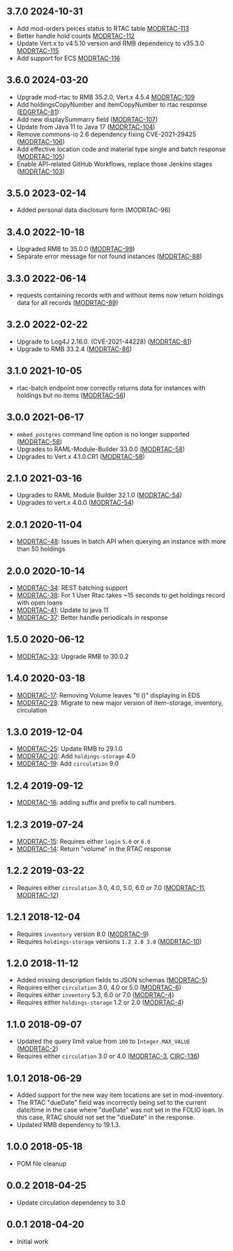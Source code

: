 ## 3.7.0 2024-10-31

* Add mod-orders peices status to RTAC table [MODRTAC-113](https://folio-org.atlassian.net/browse/MODRTAC-113)
* Better handle hold counts [MODRTAC-112](https://folio-org.atlassian.net/browse/MODRTAC-112)
* Update Vert.x to v4.5.10 version and RMB dependency to v35.3.0 [MODRTAC-115](https://folio-org.atlassian.net/browse/MODRTAC-115)
* Add support for ECS [MODRTAC-116](https://folio-org.atlassian.net/browse/MODRTAC-116)

## 3.6.0 2024-03-20

* Upgrade mod-rtac to RMB 35.2.0, Vert.x 4.5.4 [MODRTAC-109](https://folio-org.atlassian.net/browse/MODRTAC-109)
* Add holdingsCopyNumber and itemCopyNumber to rtac response ([EDGRTAC-81](https://folio-org.atlassian.net/browse/EDGRTAC-81))
* Add new displaySummarry field ([MODRTAC-107](https://folio-org.atlassian.net/browse/MODRTAC-107))
* Update from Java 11 to Java 17 ([MODRTAC-104](https://folio-org.atlassian.net/browse/MODRTAC-104))
* Remove commons-io 2.6 dependency fixing CVE-2021-29425 ([MODRTAC-106](https://folio-org.atlassian.net/browse/MODRTAC-106))
* Add effective location code and material type single and batch response ([MODRTAC-105](https://folio-org.atlassian.net/browse/MODRTAC-105))
* Enable API-related GitHub Workflows, replace those Jenkins stages ([MODRTAC-103](https://folio-org.atlassian.net/browse/MODRTAC-103))

## 3.5.0 2023-02-14

* Added personal data disclosure form (MODRTAC-96)

## 3.4.0 2022-10-18

* Upgraded RMB to 35.0.0 ([MODRTAC-99](https://issues.folio.org/browse/MODRTAC-99))
* Separate error message for not found instances ([MODRTAC-88](https://issues.folio.org/browse/MODRTAC-88))

## 3.3.0 2022-06-14

* requests containing records with and without items now return holdings data for all records ([MODRTAC-89](https://issues.folio.org/browse/MODRTAC-89))

## 3.2.0 2022-02-22

* Upgrade to Log4J 2.16.0. (CVE-2021-44228) ([MODRTAC-81](https://issues.folio.org/browse/MODRTAC-81))
* Upgrade to RMB 33.2.4 ([MODRTAC-86](https://issues.folio.org/browse/MODRTAC-86))

## 3.1.0 2021-10-05

* rtac-batch endpoint now correctly returns data for instances with holdings but no items ([MODRTAC-56](https://issues.folio.org/browse/MODRTAC-56))

## 3.0.0 2021-06-17

* `embed_postgres` command line option is no longer supported ([MODRTAC-58](https://issues.folio.org/browse/MODRTAC-58))
* Upgrades to RAML-Module-Builder 33.0.0 ([MODRTAC-58](https://issues.folio.org/browse/MODRTAC-58))
* Upgrades to Vert.x 4.1.0.CR1 ([MODRTAC-58](https://issues.folio.org/browse/MODRTAC-58))

## 2.1.0 2021-03-16

* Upgrades to RAML Module Builder 32.1.0 ([MODRTAC-54](https://issues.folio.org/browse/MODRTAC-54))
* Upgrades to vert.x 4.0.0 ([MODRTAC-54](https://issues.folio.org/browse/MODRTAC-54))


## 2.0.1 2020-11-04
 * [MODRTAC-48](https://issues.folio.org/browse/MODRTAC-48): Issues in batch API when querying an instance with more than 50 holdings

## 2.0.0 2020-10-14
 * [MODRTAC-34](https://issues.folio.org/browse/MODRTAC-34): REST batching support
 * [MODRTAC-38](https://issues.folio.org/browse/MODRTAC-38): For 1 User Rtac takes ~15 seconds to get holdings record with open loans
 * [MODRTAC-41](https://issues.folio.org/browse/MODRTAC-41): Update to java 11
 * [MODRTAC-37](https://issues.folio.org/browse/MODRTAC-47): Better handle periodicals in response
 
## 1.5.0 2020-06-12
 * [MODRTAC-33](https://issues.folio.org/browse/MODRTAC-33): Upgrade RMB to 30.0.2

## 1.4.0 2020-03-18
 * [MODRTAC-17](https://issues.folio.org/browse/MODRTAC-17): Removing Volume leaves "tl ()" displaying in EDS
 * [MODRTAC-28](https://issues.folio.org/browse/MODRTAC-28): Migrate to new major version of item-storage, inventory, circulation

## 1.3.0 2019-12-04
 * [MODRTAC-25](https://issues.folio.org/browse/MODRTAC-25): Update RMB to 29.1.0
 * [MODRTAC-20](https://issues.folio.org/browse/MODRTAC-20): Add `holdings-storage` 4.0
 * [MODRTAC-19](https://issues.folio.org/browse/MODRTAC-19): Add `circulation` 9.0

## 1.2.4 2019-09-12
 * [MODRTAC-16](https://issues.folio.org/browse/MODRTAC-16): adding suffix and prefix to call numbers.

## 1.2.3 2019-07-24
 * [MODRTAC-15](https://issues.folio.org/browse/MODRTAC-15): Requires either `login` `5.0` or
   `6.0`
 * [MODRTAC-14](https://issues.folio.org/browse/MODRTAC-14): Return "volume" in the RTAC response

## 1.2.2 2019-03-22
 * Requires either `circulation` 3.0, 4.0, 5.0, 6.0 or 7.0 ([MODRTAC-11](https://issues.folio.org/browse/MODRTAC-11), [MODRTAC-12](https://issues.folio.org/browse/MODRTAC-12))

## 1.2.1 2018-12-04
 * Requires `inventory` version 8.0 ([MODRTAC-9](https://issues.folio.org/browse/MODRTAC-9))
 * Requires `holdings-storage` versions `1.2 2.0 3.0` ([MODRTAC-10](https://issues.folio.org/browse/MODRTAC-10))

## 1.2.0 2018-11-12
 * Added missing description fields to JSON schemas ([MODRTAC-5](https://issues.folio.org/browse/MODRTAC-5))
 * Requires either `circulation` 3.0, 4.0 or 5.0 ([MODRTAC-6](https://issues.folio.org/browse/MODRTAC-6))
 * Requires either `inventory` 5.3, 6.0 or 7.0 ([MODRTAC-4](https://issues.folio.org/browse/MODRTAC-4))
 * Requires either `holdings-storage` 1.2 or 2.0 ([MODRTAC-4](https://issues.folio.org/browse/MODRTAC-4))

## 1.1.0 2018-09-07
 * Updated the query limit value from `100` to `Integer.MAX_VALUE` ([MODRTAC-2](https://issues.folio.org/browse/MODRTAC-2))
 * Requires either `circulation` 3.0 or 4.0 ([MODRTAC-3](https://issues.folio.org/browse/MODRTAC-3), [CIRC-136](https://issues.folio.org/browse/CIRC-136))

## 1.0.1 2018-06-29
 * Added support for the new way item locations are set in mod-inventory.
 * The RTAC "dueDate" field was incorrectly being set to the current date/time
   in the case where "dueDate" was not set in the FOLIO loan. In this case,
   RTAC should not set the "dueDate" in the response.
 * Updated RMB dependency to 19.1.3.

## 1.0.0 2018-05-18
 * POM file cleanup

## 0.0.2 2018-04-25
 * Update circulation dependency to 3.0

## 0.0.1 2018-04-20
 * Initial work
